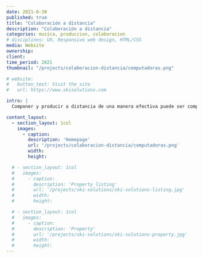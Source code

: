 ```yaml
---
date: 2021-8-30
published: true
title: "Colaboración a distancia"
description: "Colaboración a distancia"
categories: musica, produccion, colaboracion
# disciplines: UX, Responsive web design, HTML/CSS
media: Website
ownership:
client: 
time_period: 2021
thumbnail: "/projects/colaboracion-distancia/computadoras.png"

# website:
#   button_text: Visit the site
#   url: https://www.skisolutions.com

intro: |
  Componer y producir a distancia de una manera efectiva puede ser complejo ...

content_layout:
  - section_layout: 1col
    images:
      - caption:
        description: 'Homepage'
        url: '/projects/colaboracion-distancia/computadoras.png'
        width:
        height:

  # - section_layout: 1col
  #   images:
  #     - caption:
  #       description: 'Property listing'
  #       url: '/projects/ski-solutions/ski-solutions-listing.jpg'
  #       width:
  #       height:

  # - section_layout: 1col
  #   images:
  #     - caption:
  #       description: 'Property'
  #       url: '/projects/ski-solutions/ski-solutions-property.jpg'
  #       width:
  #       height:
---
```


